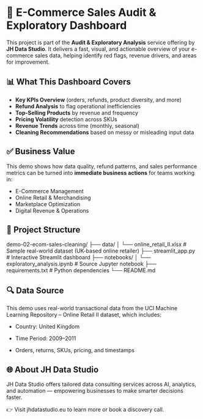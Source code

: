# 🛒 E-Commerce Sales Audit & Exploratory Dashboard

This project is part of the **Audit & Exploratory Analysis** service offering by **JH Data Studio**. It delivers a fast, visual, and actionable overview of your e-commerce sales data, helping identify red flags, revenue drivers, and areas for improvement.

## 📊 What This Dashboard Covers

- **Key KPIs Overview** (orders, refunds, product diversity, and more)
- **Refund Analysis** to flag operational inefficiencies
- **Top-Selling Products** by revenue and frequency
- **Pricing Volatility** detection across SKUs
- **Revenue Trends** across time (monthly, seasonal)
- **Cleaning Recommendations** based on messy or misleading input data

## ✅ Business Value

This demo shows how data quality, refund patterns, and sales performance metrics can be turned into **immediate business actions** for teams working in:

- E-Commerce Management
- Online Retail & Merchandising
- Marketplace Optimization
- Digital Revenue & Operations

## 📁 Project Structure

demo-02-ecom-sales-cleaning/
├── data/
│   └── online_retail_II.xlsx         # Sample real-world dataset (UK-based online retailer)
├── streamlit_app.py                  # Interactive Streamlit dashboard
├── notebooks/
│   └── exploratory_analysis.ipynb    # Source Jupyter notebook
├── requirements.txt                  # Python dependencies
└── README.md

## 🔍 Data Source

This demo uses real-world transactional data from the UCI Machine Learning Repository – Online Retail II dataset, which includes:

- Country: United Kingdom

- Time Period: 2009–2011

- Orders, returns, SKUs, pricing, and timestamps

## 🌐 About JH Data Studio

JH Data Studio offers tailored data consulting services across AI, analytics, and automation — empowering businesses to make smarter decisions faster.

👉 Visit jhdatastudio.eu to learn more or book a discovery call.